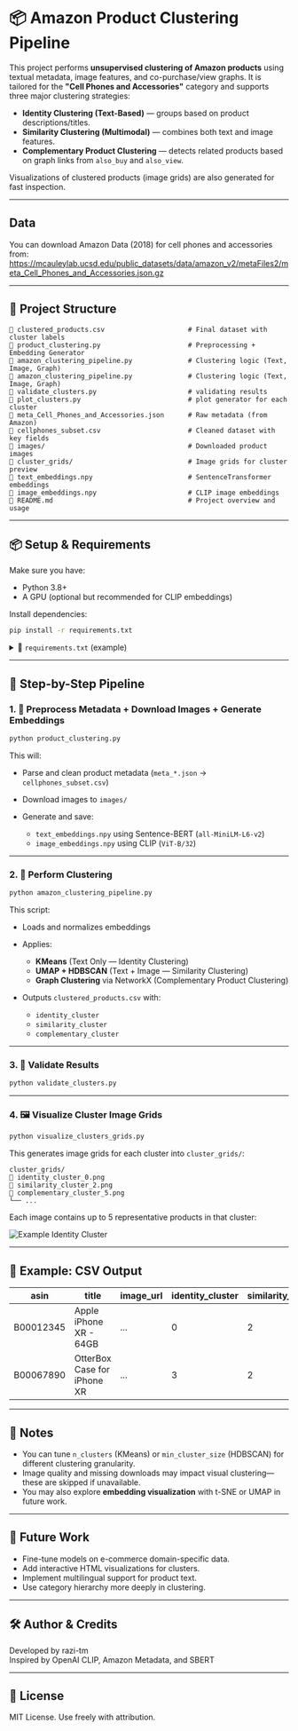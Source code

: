 # 📦 Amazon Product Clustering Pipeline

This project performs **unsupervised clustering of Amazon products** using textual metadata, image features, and co-purchase/view graphs. It is tailored for the **"Cell Phones and Accessories"** category and supports three major clustering strategies:

* **Identity Clustering (Text-Based)** — groups based on product descriptions/titles.
* **Similarity Clustering (Multimodal)** — combines both text and image features.
* **Complementary Product Clustering** — detects related products based on graph links from `also_buy` and `also_view`.

Visualizations of clustered products (image grids) are also generated for fast inspection.

---

## Data
You can download Amazon Data (2018) for cell phones and accessories from: https://mcauleylab.ucsd.edu/public_datasets/data/amazon_v2/metaFiles2/meta_Cell_Phones_and_Accessories.json.gz

---

## 📂 Project Structure

```
🔹 clustered_products.csv                     # Final dataset with cluster labels
🔹 product_clustering.py                      # Preprocessing + Embedding Generator
🔹 amazon_clustering_pipeline.py              # Clustering logic (Text, Image, Graph)
🔹 amazon_clustering_pipeline.py              # Clustering logic (Text, Image, Graph)
🔹 validate_clusters.py                       # validating results
🔹 plot_clusters.py                           # plot generator for each cluster
🔹 meta_Cell_Phones_and_Accessories.json      # Raw metadata (from Amazon)
🔹 cellphones_subset.csv                      # Cleaned dataset with key fields
🔹 images/                                    # Downloaded product images
🔹 cluster_grids/                             # Image grids for cluster preview
🔹 text_embeddings.npy                        # SentenceTransformer embeddings
🔹 image_embeddings.npy                       # CLIP image embeddings
🔹 README.md                                  # Project overview and usage
```

---

## 📦 Setup & Requirements

Make sure you have:

* Python 3.8+
* A GPU (optional but recommended for CLIP embeddings)

Install dependencies:

```bash
pip install -r requirements.txt
```

<details>
<summary>📄 <code>requirements.txt</code> (example)</summary>

```text
pandas
numpy
scikit-learn
umap-learn
hdbscan
networkx
matplotlib
sentence-transformers
torch
tqdm
Pillow
clip @ git+https://github.com/openai/CLIP.git
```

</details>

---

## 🔧 Step-by-Step Pipeline

### 1. 📄 Preprocess Metadata + Download Images + Generate Embeddings

```bash
python product_clustering.py
```

This will:

* Parse and clean product metadata (`meta_*.json` → `cellphones_subset.csv`)
* Download images to `images/`
* Generate and save:

  * `text_embeddings.npy` using Sentence-BERT (`all-MiniLM-L6-v2`)
  * `image_embeddings.npy` using CLIP (`ViT-B/32`)

---

### 2. 🧐 Perform Clustering

```bash
python amazon_clustering_pipeline.py
```

This script:

* Loads and normalizes embeddings
* Applies:

  * **KMeans** (Text Only — Identity Clustering)
  * **UMAP + HDBSCAN** (Text + Image — Similarity Clustering)
  * **Graph Clustering** via NetworkX (Complementary Product Clustering)
* Outputs `clustered_products.csv` with:

  * `identity_cluster`
  * `similarity_cluster`
  * `complementary_cluster`

---

### 3. 🧐 Validate Results

```bash
python validate_clusters.py
```

---

### 4. 🖼 Visualize Cluster Image Grids

```bash
python visualize_clusters_grids.py
```

This generates image grids for each cluster into `cluster_grids/`:

```
cluster_grids/
🔹 identity_cluster_0.png
🔹 similarity_cluster_2.png
🔹 complementary_cluster_5.png
└── ...
```

Each image contains up to 5 representative products in that cluster:

![Example Identity Cluster](cluster_grids/identity_cluster_0.png)

---

## 🔢 Example: CSV Output

| asin      | title                       | image\_url | identity\_cluster | similarity\_cluster | complementary\_cluster |
| --------- | --------------------------- | ---------- | ----------------- | ------------------- | ---------------------- |
| B00012345 | Apple iPhone XR - 64GB      | ...        | 0                 | 2                   | 5                      |
| B00067890 | OtterBox Case for iPhone XR | ...        | 3                 | 2                   | 5                      |

---

## 📌 Notes

* You can tune `n_clusters` (KMeans) or `min_cluster_size` (HDBSCAN) for different clustering granularity.
* Image quality and missing downloads may impact visual clustering—these are skipped if unavailable.
* You may also explore **embedding visualization** with t-SNE or UMAP in future work.

---

## 🧠 Future Work

* Fine-tune models on e-commerce domain-specific data.
* Add interactive HTML visualizations for clusters.
* Implement multilingual support for product text.
* Use category hierarchy more deeply in clustering.

---

## 🛠 Author & Credits

Developed by razi-tm  
Inspired by OpenAI CLIP, Amazon Metadata, and SBERT

---

## 📃 License

MIT License. Use freely with attribution.
